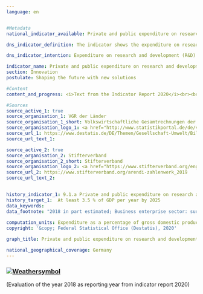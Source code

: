 ```yaml
---
language: en    


#Metadata    
national_indicator_available: Private and public expenditure on research and development    

dns_indicator_definition: The indicator shows the expenditure on research and development by businesses, general government and institutions of higher education in relation to gross domestic product (GDP).    

dns_indicator_intention: Expenditure on research and development (R&D) is an important, although not the only determinant of an economy’s rate of innovation. The higher the expenditure, the higher the probability of more dynamic gains in productivity, the stronger economic growth and the more competitiveness is improved. The Federal Government has therefore set itself the goal of ensuring that expenditure on research and development increases to at least an annual 3.5 % 1 of gross domestic product by 2025.    

indicator_name: Private and public expenditure on research and development    
section: Innovation    
postulate: Shaping the future with new solutions    

#Content    
content_and_progress: <i>Text from the Indicator Report 2020</i><br><br>Research and development are scientific activities and are defined as creative and systematic work to expand the level of knowledge – including knowledge of humankind, culture and society – and the development of new applications based on the existing knowledge. The main criterion applied to differentiate between R&D and related activities is whether the activity involves an appreciable element of newness or further development.<br><br>The share of research and development expenditure in the gross domestic product (GDP) is determined annually by the Federal Statistical Office. Overall expenditure on research and development comprises expenditure by general government (including non-profit private research institutions), institutions of higher education, and businesses. The surveys and calculations adhere to the recommended methodologies of the Frascati Manual of the OECD on statistics about research and development, which also enable international comparisons.<br><br>Overall R&D expenditure in Germany in 2016 amounted to 92.2 billion euros, equivalent to 2.9 % of GDP. Since 2000, the proportion in Germany has increased by about 0.5 percentage points. In the 1990s it initially fell, dropping to its lowest point in 1994/95 and not surpassing the 1991 level again until 2002. The original goal envisaged for 2010 – a share of 3 % of R&D expenditure in GDP – was at no point reached. Following a change in the target, the 2016 indicator was 0.6 percentage points below the annual target of 3.5 % of GDP by 2025. If the development of the last five years continues, it can be assumed that the target value will not be reached.<br><br>In international comparison, Germany is ahead of the USA with 2.7 % (2016) and the EU-28 region with just 2.0 %. On the other hand, some countries as for example Sweden (3.3 %) or Japan (3.1 %) are considerably ahead of Germany.<br><br>In 2016, businesses accounted for the by far largest share of R&D expenditure in Germany at around 68 %, with 18 % spent by institutions of higher education and a further 14 % by both public and private non-profit research institutions. Staff employed in R&D comprised around 658,000 full-time equivalents, a figure that includes only the share of their working hours actually spent on R&D work. Some 63 % of the staff work in businesses, 21 % in institutions of higher education and 16 % in public and private non-profit research institutions.    

#Sources    
source_active_1: true
source_organisation_1: VGR der Länder
source_organisation_1_short: Volkswirtschaftliche Gesamtrechnungen der Länder
source_organisation_logo_1: <a href="http://www.statistikportal.de/de/veroeffentlichungen/volkswirtschaftliche-gesamtrechnungen-der-laender"><img src="https://g205sdgs.github.io/sdg-indicators/public/logosEn/vwgdl.png" alt=" Volkswirtschaftliche Gesamtrechnungen der Länder" title="Click here to visit the homepage of the organization" /></a>
source_url_1: https://www.destatis.de/DE/Themen/Gesellschaft-Umwelt/Bildung-Forschung-Kultur/Forschung-Entwicklung/Tabellen/fue-ausgaben-bip-zeitreihe.html                        
source_url_text_1:                         

source_active_2: true
source_organisation_2: Stifterverband
source_organisation_2_short: Stifterverband
source_organisation_logo_2: <a href="https://www.stifterverband.org/english/"><img src="https://g205sdgs.github.io/sdg-indicators/public/logosEn/stftvb.png" alt=" Stifterverband" title="Click here to visit the homepage of the organization" /></a>
source_url_2: https://www.stifterverband.org/arendi-zahlenwerk_2019                        
source_url_text_2:                         
    

history_indicator_1: 9.1.a Private and public expenditure on research and development                    
history_target_1:  At least 3.5 % of GDP per year by 2025    
data_keywords:    
data_footnote: "2018 in part estimated; Business enterprise sector: survey by Länder only in odd-numbered years; in even-numbered years, the shares are distributed among the Länder on a percentage basis according to the previous year."    
    
computation_units: Expenditure as a percentage of gross domestic product    
copyright: '&copy; Federal Statistical Office (Destatis), 2020'    

graph_title: Private and public expenditure on research and development    

national_geographical_coverage: Germany    
---    
```

<div>
  <div class="my-header">
    <h3>
      <a href="https://sustainabledevelopment-deutschland.github.io/en/status/"><img src="https://g205sdgs.github.io/sdg-indicators/public/Wettersymbole/Wolke.png" title="The indicator is moving in the right direction but if the trend continues, the target value will be missed by more than 20&nbsp;% in the target year" alt="Weathersymbol" />
      </a>
    </h3>
  </div>
  <div class="my-header-note">
    <span>(Evaluation of the year 2018 as reporting year from indicator report 2020)</span>
  </div>
</div>